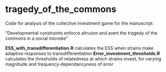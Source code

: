 # tragedy_of_the_commons

Code for analysis of the collective investment game for the manuscript

"Developmental constraints enforce altruism and avert the tragedy of the commons in a social microbe"

**ESS_with_transdifferentiation.R** calculates the ESS when strains make adaptive responses to transdifferentiation
**Error_investment_thresholds.R** calculates the thresholds of relatedness at which strains invest, for varying magnitude and frequency-dependancyness of error
